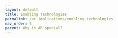 ```yaml
---
layout: default
title: Enabling Technologies
permalink: /ar-implications/enabling-technologies
nav_order: 4
parent: Why is AR special?
---
```


